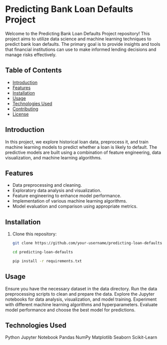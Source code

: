 # Predicting Bank Loan Defaults Project

Welcome to the Predicting Bank Loan Defaults Project repository! This project aims to utilize data science and machine learning techniques to predict bank loan defaults. The primary goal is to provide insights and tools that financial institutions can use to make informed lending decisions and manage risks effectively.

## Table of Contents

- [Introduction](#introduction)
- [Features](#features)
- [Installation](#installation)
- [Usage](#usage)
- [Technologies Used](#technologies-used)
- [Contributing](#contributing)
- [License](#license)

## Introduction

In this project, we explore historical loan data, preprocess it, and train machine learning models to predict whether a loan is likely to default. The predictive models are built using a combination of feature engineering, data visualization, and machine learning algorithms.

## Features

- Data preprocessing and cleaning.
- Exploratory data analysis and visualization.
- Feature engineering to enhance model performance.
- Implementation of various machine learning algorithms.
- Model evaluation and comparison using appropriate metrics.

## Installation

1. Clone this repository:

   ```bash
   git clone https://github.com/your-username/predicting-loan-defaults.git

   cd predicting-loan-defaults
   
   pip install -r requirements.txt


## Usage

Ensure you have the necessary dataset in the data directory.
Run the data preprocessing scripts to clean and prepare the data.
Explore the Jupyter notebooks for data analysis, visualization, and model training.
Experiment with different machine learning algorithms and hyperparameters.
Evaluate model performance and choose the best model for predictions.

## Technologies Used
Python
Jupyter Notebook
Pandas
NumPy
Matplotlib
Seaborn
Scikit-Learn
